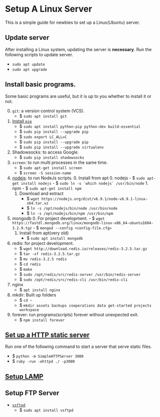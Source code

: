 # Setup A Linux Server

<!-- > Created by Fisher at 15:32 on 2016-11-24. -->

This is a simple guide for newbies to set up a Linux(Ubuntu) server.

## Update server

After installing a Linux system, updating the server is **necessary**.
Run the following scripts to update server.

- `sudo apt update`
- `sudo apt upgrade`

## Install basic programs.

Some basic programs are useful, but it is up to you whether to install it or not.

0. `git`: a version control system (VCS).
	- $ `sudo apt install git`
0. [Install `pip`][article-install-pip]
	- $ `sudo apt install python-pip python-dev build-essential`
	- $ `sudo pip install --upgrade pip`
	- $ `sudo export LC_ALL=C`
	- $ `sudo pip install --upgrade pip`
	- $ `sudo pip install --upgrade virtualenv`
0. Shadowsocks: to access Google.
	- $ `sudo pip install shadowsocks`
0. `screen`: to run multi processes in the same time.
	- $ `sudo apt-get install screen`
	- $ `screen -S session-name`
0. [nodejs][website-nodejs-org]: to run NodeJs scripts.
	0. Install from apt
		0. nodejs
			- $ `sudo apt-get install nodejs`
			- $ ```sudo ln -s `which nodejs` /usr/bin/node```
		1. npm
			- $ `sudo apt-get install npm`
	1. Download and extract
		- $ `wget https://nodejs.org/dist/v6.9.1/node-v6.9.1-linux-x64.tar.xz`
		- $ `ln -s /opt/nodejs/bin/node /usr/bin/node`
		- $ `ln -s /opt/nodejs/bin/npm /usr/bin/npm`
0. mongodb
	0. For project development.
		- $ `wget https://fastdl.mongodb.org/linux/mongodb-linux-x86_64-ubuntu1604-3.2.9.tgz`
		- $ `mongod --config <config-file.cfg>`
	1. Install from apt(very old)
		- $ `sudo apt install mongodb`
0. redis: for project development.
	- $ `wget http://download.redis.io/releases/redis-3.2.5.tar.gz`
	- $ `tar -xf redis-3.2.5.tar.gz`
	- $ `mv redis-3.2.5 redis`
	- $ `cd redis`
	- $ `make`
	- $ `sudo /opt/redis/src/redis-server /usr/bin/redis-server`
	- $ `sudo /opt/redis/src/redis-cli /usr/bin/redis-cli`
0. nginx
	- $ `apt install nginx`
0. mkdir: Built up folders
	- $ `cd ~`
	- $ `mkdir assets backups cooperations data get-started projects workspace`
0. forever: run programs(scripts) forever without unexpected exit.
	- $ `npm install forever`

## [Set up a HTTP static server][gist-http-static-server]

Run one of the following command to start a server that serve static files.

- $ `python -m SimpleHTTPServer 3000`
- $ `ruby -run -ehttpd ./ -p3000`

## [Setup LAMP][article-setup-lamp]

## Setup FTP Server

- [`vsftpd`][article-setup-vsftpd]
	- $ `sudo apt install vsftpd`



[article-install-pip]: http://www.saltycrane.com/blog/2010/02/how-install-pip-ubuntu/
[article-setup-lamp]: https://help.ubuntu.com/lts/serverguide/lamp-overview.html "Set up LAMP"
[article-setup-vsftpd]: https://help.ubuntu.com/lts/serverguide/ftp-server.html "Set up vsftpd"
[gist-http-static-server]: https://gist.github.com/willurd/5720255 "One line to set up HTTP static server"
[website-nodejs-org]: https://nodejs.org/en/ "Website: Node.Js"
